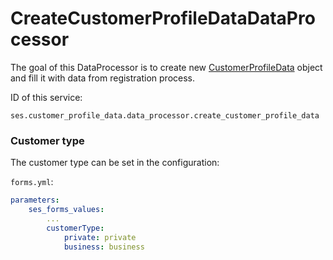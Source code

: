 # CreateCustomerProfileDataDataProcessor

The goal of this DataProcessor is to create new [CustomerProfileData](../../../../customers/customers_api/customer_profile_data_components/customer_profile_data_model.md) object and fill it with data from registration process.

ID of this service:

`ses.customer_profile_data.data_processor.create_customer_profile_data`

### Customer type

The customer type can be set in the configuration:

`forms.yml`:

``` yaml
parameters:
    ses_forms_values:
        ...
        customerType:
            private: private
            business: business
```
